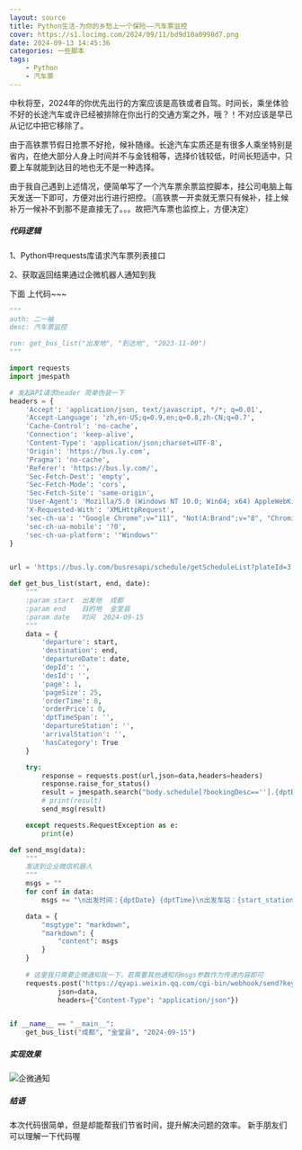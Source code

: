 ```yaml
---
layout: source
title: Python生活-为你的乡愁上一个保险——汽车票监控
cover: https://s1.locimg.com/2024/09/11/bd9d10a0998d7.png
date: 2024-09-13 14:45:36
categories: 一些脚本
tags: 
    - Python
    - 汽车票
---
```


中秋将至，2024年的你优先出行的方案应该是高铁或者自驾。时间长，乘坐体验不好的长途汽车或许已经被排除在你出行的交通方案之外，哦？！不对应该是早已从记忆中把它移除了。

由于高铁票节假日抢票不好抢，候补随缘。长途汽车实质还是有很多人乘坐特别是省内，在绝大部分人身上时间并不与金钱相等，选择价钱较低，时间长短适中，只要上车就能到达目的地也无不是一种选择。

由于我自己遇到上述情况，便简单写了一个汽车票余票监控脚本，挂公司电脑上每天发送一下即可，方便对出行进行把控。（高铁票一开卖就无票只有候补，挂上候补万一候补不到那不是直接无了。。。故把汽车票也监控上，方便决定）

##### 代码逻辑
1、Python中requests库请求汽车票列表接口

2、获取返回结果通过企微机器人通知到我

下面 上代码~~~

```python
"""
auth: 二一袖
desc: 汽车票监控

run: get_bus_list("出发地", "到达地", "2023-11-09")
"""

import requests
import jmespath

# 发起API请求header 简单伪装一下
headers = {
    'Accept': 'application/json, text/javascript, */*; q=0.01',
    'Accept-Language': 'zh,en-US;q=0.9,en;q=0.8,zh-CN;q=0.7',
    'Cache-Control': 'no-cache',
    'Connection': 'keep-alive',
    'Content-Type': 'application/json;charset=UTF-8',
    'Origin': 'https://bus.ly.com',
    'Pragma': 'no-cache',
    'Referer': 'https://bus.ly.com/',
    'Sec-Fetch-Dest': 'empty',
    'Sec-Fetch-Mode': 'cors',
    'Sec-Fetch-Site': 'same-origin',
    'User-Agent': 'Mozilla/5.0 (Windows NT 10.0; Win64; x64) AppleWebKit/537.36 (KHTML, like Gecko) Chrome/111.0.0.0 Safari/537.36',
    'X-Requested-With': 'XMLHttpRequest',
    'sec-ch-ua': '"Google Chrome";v="111", "Not(A:Brand";v="8", "Chromium";v="111"',
    'sec-ch-ua-mobile': '?0',
    'sec-ch-ua-platform': '"Windows"'
}


url = 'https://bus.ly.com/busresapi/schedule/getScheduleList?plateId=3'

def get_bus_list(start, end, date):
    """
    :param start  出发地  成都
    :param end    目的地  金堂县
    :param date   时间  2024-09-15
    """
    data = {
        'departure': start,
        'destination': end,
        'departureDate': date,
        'depId': '',
        'desId': '',
        'page': 1,
        'pageSize': 25,
        'orderTime': 0,
        'orderPrice': 0,
        'dptTimeSpan': '',
        'departureStation': '',
        'arrivalStation': '',
        'hasCategory': True
    }

    try:
        response = requests.post(url,json=data,headers=headers)
        response.raise_for_status()
        result = jmespath.search("body.schedule[?bookingDesc==''].{dptDate:dptDate,dptTime:dptTime,start_station:dptStation,end_station:arrStation,bus_type:coachType,ticketPrice:ticketPrice,ticketLeft:ticketLeft}",response.json())
        # print(result)
        send_msg(result)

    except requests.RequestException as e:
        print(e)

def send_msg(data):
    """
    发送到企业微信机器人
    """
    msgs = ""
    for conf in data:
        msgs += "\n出发时间：{dptDate} {dptTime}\n出发车站：{start_station}\n到达车站：{end_station}\n车型：{bus_type}\n票价：{ticketPrice}\n剩余车票：<font color=\"warning\">{ticketLeft}</font>\n ".format(**conf)

    data = {
        "msgtype": "markdown",
        "markdown": {
            "content": msgs
        }
    }
    
    # 这里我只需要企微通知我一下，若需要其他通知将msgs参数作为传递内容即可
    requests.post("https://qyapi.weixin.qq.com/cgi-bin/webhook/send?key={企微机器人key}",
            json=data,
            headers={"Content-Type": "application/json"})


if __name__ == "__main__":
    get_bus_list("成都", "金堂县", "2024-09-15")
```

##### 实现效果
![企微通知](https://s1.locimg.com/2024/09/13/f3d103cfaac0d.png)


##### 结语

本次代码很简单，但是却能帮我们节省时间，提升解决问题的效率。 新手朋友们可以理解一下代码喔